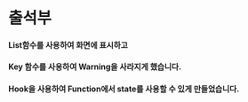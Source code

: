 # 출석부
#### List함수를 사용하여 화면에 표시하고
#### Key 함수를 사용하여 Warning을 사라지게 했습니다.
#### Hook을 사용하여 Function에서 state를 사용할 수 있게 만들었습니다.

